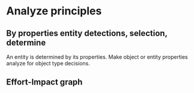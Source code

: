 # Analyze principles

## By properties entity detections, selection, determine

An entity is determined by its properties. Make object or entity properties analyze for object type decisions.

## Effort-Impact graph

